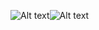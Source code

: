 
![Alt text](https://github.com/underwes/underwes/blob/master/image/1.jpg)![Alt text](https://github.com/underwes/underwes/edit/master/image/2.jpg)
